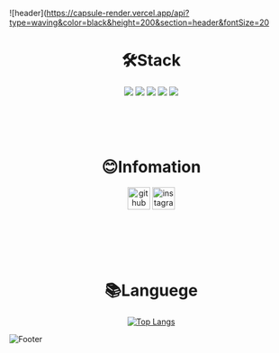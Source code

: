 ![header](https://capsule-render.vercel.app/api?type=waving&color=black&height=200&section=header&fontSize=20


<div align=center><h1>🛠️Stack</h1></div>

<div align = center> 
  
  <img src="https://img.shields.io/badge/html5-E34F26?style=for-the-badge&logo=html5&logoColor=white">
  <img src="https://img.shields.io/badge/css-1572B6?style=for-the-badge&logo=css3&logoColor=white">
  <img src="https://img.shields.io/badge/javascript-F7DF1E?style=for-the-badge&logo=javascript&logoColor=black">
  <img src="https://img.shields.io/badge/react-61DAFB?style=for-the-badge&logo=react&logoColor=black">

  <img src="https://img.shields.io/badge/figma-F24E1E?style=for-the-badge&logo=figma&logoColor=white">
</div>

<br />
<br />
<br />
<br />

<div align=center><h1>😊Infomation</h1></div>
<div align = center>


  [<img src='https://cdn.jsdelivr.net/npm/simple-icons@3.0.1/icons/github.svg' alt='github' height='40'>](https://github.com/wldnd0311)  [<img src='https://cdn.jsdelivr.net/npm/simple-icons@3.0.1/icons/instagram.svg' alt='instagram'       height='40'>](https://www.instagram.com/woong_____j)  

</div>

<br />
<br />
<br />
<br />

<div align=center><h1>📚Languege</h1>


[![Top Langs](https://github-readme-stats.vercel.app/api/top-langs/?username=wldnd0311)](https://github.com/anuraghazra/github-readme-stats)
</div>


![Footer](https://capsule-render.vercel.app/api?type=waving&color=black&height=200&section=footer)
